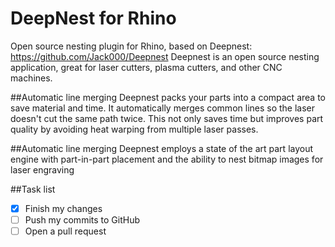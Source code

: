 # DeepNest for Rhino
Open source nesting plugin for Rhino, based on Deepnest: https://github.com/Jack000/Deepnest
Deepnest is an open source nesting application, great for laser cutters, plasma cutters, and other CNC machines.

##Automatic line merging
Deepnest packs your parts into a compact area to save material and time. It automatically merges common lines so the laser doesn't cut the same path twice.
This not only saves time but improves part quality by avoiding heat warping from multiple laser passes.

##Automatic line merging
Deepnest employs a state of the art part layout engine with part-in-part placement and the ability to nest bitmap images for laser engraving

##Task list
- [x] Finish my changes
- [ ] Push my commits to GitHub
- [ ] Open a pull request
